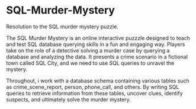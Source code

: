 # SQL-Murder-Mystery
Resolution to the SQL murder mystery puzzle.

The SQL Murder Mystery is an online interactive puzzzle designed to teach and test SQL database querying skills in a fun and engaging way. Players take on the role of a detective solving a murder case by querying a database and analyzing the data. It presents a crime scenario in a fictional town called SQL City, and we need to use SQL queries to unravel the mystery.

Throughout, i work with a database schema containing various tables such as crime_scene_report, person, phone_call, and others. By writing SQL queries to retrieve information from these tables, uncover clues, identify suspects, and ultimately solve the murder mystery.
